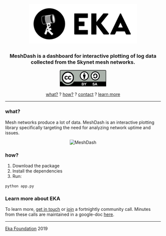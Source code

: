 <h1 align="center">
  <br>
  <a href="http://eka.to"><img src="https://raw.githubusercontent.com/eka-foundation/home/master/images/eka_logo_white_bg_both.png" alt="Eka" width="350"></a>
  <br>
</h1>

<h3 align="center">MeshDash is a dashboard for interactive plotting of log data collected from the Skynet mesh networks.</h3>

<p align="center">
  <a href="https://mirrors.creativecommons.org/presskit/buttons/88x31/png/by-sa.png">
    <img width=150px src="https://raw.githubusercontent.com/eka-foundation/home/master/images/by-sa.png" alt="License">
  </a>
</p>

<p align="center">
  <a href="#what">what?</a> ?
  <a href="#how">how?</a> ?
  <a href="mailto:admin@eka.to">contact</a> ?
  <a href="#learn-more">learn more</a>
</p>
<hr>

### what?

Mesh networks produce a lot of data. MeshDash is an interactive plotting library specifically targeting the need for analyzing network uptime and issues.

<p align="center">
<img width=700px src="https://i.ibb.co/zNrK6MM/Screen-Shot-2019-06-15-at-11-48-01-AM.png" alt="MeshDash">
  </a>
</p>

### how?

1) Download the package
2) Install the dependencies
3) Run:

`python app.py`

### Learn more about EKA

To learn more, [get in touch](mailto:admin@eka.to) or [join](https://discord.gg/ZwnvdK8) a fortnightly community call. Minutes from these calls are maintained in a google-doc [here](https://docs.google.com/document/d/1BJg5iUdI2erpt-Bax1HO--vheRbdzaiBUwK0gfhujks/edit?usp=sharing).

<hr>
<a href="http://eka.to">Eka Foundation</a> 2019
